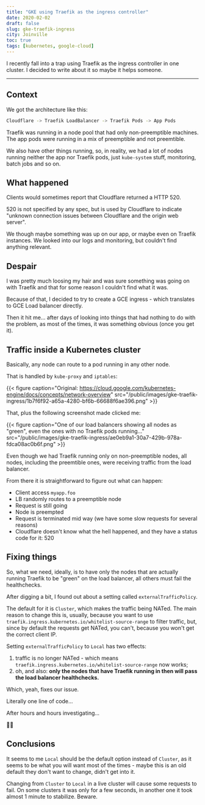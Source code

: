 ```yaml
---
title: "GKE using Traefik as the ingress controller"
date: 2020-02-02
draft: false
slug: gke-traefik-ingress
city: Joinville
toc: true
tags: [kubernetes, google-cloud]
---
```


I recently fall into a trap using Traefik as the ingress controller in one cluster. I decided to write about it so maybe it helps someone.

---

## Context

We got the architecture like this:

```sh
Cloudflare -> Traefik LoadBalancer -> Traefik Pods -> App Pods
```

Traefik was running in a node pool that had only non-preemptible machines. The app pods were running in a mix of preemptible and not preemtible.

We also have other things running, so, in reality, we had a lot of nodes running neither the app nor Traefik pods, just `kube-system` stuff, monitoring, batch jobs and so on.

## What happened

Clients would sometimes report that Cloudflare returned a HTTP 520.

520 is not specified by any spec, but is used by Cloudflare to indicate "unknown connection issues between Cloudflare and the origin web server".

We though maybe something was up on our app, or maybe even on Traefik instances. We looked into our logs and monitoring, but couldn't find anything relevant.

## Despair

I was pretty much loosing my hair and was sure something was going on with Traefik and that for some reason I couldn't find what it was.

Because of that, I decided to try to create a GCE ingress - which translates to GCE Load balancer directly.

Then it hit me... after days of looking into things that had nothing to do with the problem, as most of the times, it was something obvious (once you get it).

## Traffic inside a Kubernetes cluster

Basically, any node can route to a pod running in any other node. 

That is handled by `kube-proxy` and `iptables`:

{{< figure caption="Original: https://cloud.google.com/kubernetes-engine/docs/concepts/network-overview" src="/public/images/gke-traefik-ingress/1b7f6f92-a65a-4280-bf6b-66688f6ae396.png" >}}

That, plus the following screenshot made clicked me:

{{< figure caption="One of our load balancers showing all nodes as &#34;green&#34;, even the ones with no Traefik pods running..." src="/public/images/gke-traefik-ingress/ae0eb9a1-30a7-429b-978a-fdca08ac0b6f.png" >}}

Even though we had Traefik running only on non-preemptible nodes, all nodes, including the preemtible ones, were receiving traffic from the load balancer.

From there it is straightforward to figure out what can happen:

- Client access `myapp.foo`
- LB randomly routes to a preemptible node
- Request is still going
- Node is preempted
- Request is terminated mid way (we have some slow requests for several reasons)
- Cloudflare doesn't know what the hell happened, and they have a status code for it: 520

## Fixing things

So, what we need, ideally, is to have only the nodes that are actually running Traefik to be "green" on the load balancer, all others must fail the healthchecks.

After digging a bit, I found out about a setting called `externalTrafficPolicy`.

The default for it is `Cluster`, which makes the traffic being NATed. The main reason to change this is, usually, because you want to use  `traefik.ingress.kubernetes.io/whitelist-source-range` to filter traffic, but, since by default the requests get NATed, you can't, because you won't get the correct client IP.

Setting `externalTrafficPolicy` to `Local` has two effects:

1. traffic is no longer NATed - which means `traefik.ingress.kubernetes.io/whitelist-source-range` now works;
2. oh, and also: **only the nodes that have Traefik running in then will pass the load balancer healthchecks.**

Which, yeah, fixes our issue.

Literally one line of code...

After hours and hours investigating...

🤷‍♂️

## Conclusions

It seems to me `Local` should be the default option instead of `Cluster`, as it seems to be what you will want most of the times - maybe this is an old default they don't want to change, didn't get into it.

Changing from `Cluster` to `Local` in a live cluster will cause some requests to fail. On some clusters it was only for a few seconds, in another one it took almost 1 minute to stabilize. Beware.
